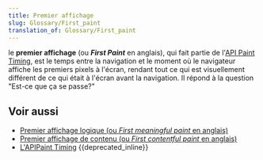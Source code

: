```yaml
---
title: Premier affichage
slug: Glossary/First_paint
translation_of: Glossary/First_paint
---
```

le **premier affichage** (ou <i lang="en">**First Paint**</i> en anglais), qui fait partie de l'[API Paint Timing](/fr/docs/Web/PerformancePaintTiming), est le temps entre la navigation et le moment où le navigateur affiche les premiers pixels à l'écran, rendant tout ce qui est visuellement différent de ce qui était à l'écran avant la navigation. Il répond à la question "Est-ce que ça se passe?"

## Voir aussi

- [Premier affichage logique (ou <i lang="en">First meaningful paint</i> en anglais)](/fr/docs/Glossary/first_meaningful_paint)
- [Premier affichage de contenu (ou <i lang="en">First contentful paint</i> en anglais)](/fr/docs/Glossary/First_contentful_paint)
- [L'APIPaint Timing](/fr/docs/Web/PerformancePaintTiming) {{deprecated_inline}}
